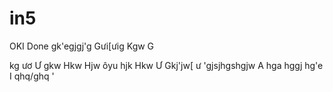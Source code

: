# in5
OKI Done
gk'egjgj'g
Gưi[ưig
 Kgw
  G 
  
kg ươ Ư gkw
Hkw 
Hjw ôyu hjk
Hkw
Ư 
Gkj'jw[ ư 'gjsjhgshgjw 
A hga hggj hg'e 
I qhq/ghq '
